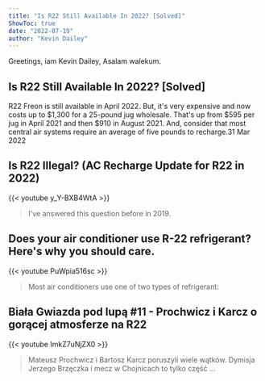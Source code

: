 ```yaml
---
title: "Is R22 Still Available In 2022? [Solved]"
ShowToc: true 
date: "2022-07-19"
author: "Kevin Dailey" 
---
```


Greetings, iam Kevin Dailey, Asalam walekum.
## Is R22 Still Available In 2022? [Solved]
R22 Freon is still available in April 2022. But, it's very expensive and now costs up to $1,300 for a 25-pound jug wholesale. That's up from $595 per jug in April 2021 and then $910 in August 2021. And, consider that most central air systems require an average of five pounds to recharge.31 Mar 2022

## Is R22 Illegal? (AC Recharge Update for R22 in 2022)
{{< youtube y_Y-BXB4WtA >}}
>I've answered this question before in 2019. 

## Does your air conditioner use R-22 refrigerant? Here's why you should care.
{{< youtube PuWpia516sc >}}
>Most air conditioners use one of two types of refrigerant: 

## Biała Gwiazda pod lupą #11 - Prochwicz i Karcz o gorącej atmosferze na R22
{{< youtube ImkZ7uNjZX0 >}}
>Mateusz Prochwicz i Bartosz Karcz poruszyli wiele wątków. Dymisja Jerzego Brzęczka i mecz w Chojnicach to tylko część ...


